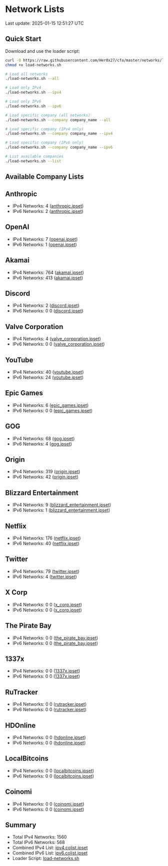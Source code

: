 # Network Lists
Last update: 2025-01-15 12:51:27 UTC

## Quick Start

Download and use the loader script:

```bash
curl -O https://raw.githubusercontent.com/Her0x27/cfa/master/networks/load-networks.sh
chmod +x load-networks.sh

# Load all networks
./load-networks.sh --all

# Load only IPv4
./load-networks.sh --ipv4

# Load only IPv6
./load-networks.sh --ipv6

# Load specific company (all networks)
./load-networks.sh --company company_name --all

# Load specific company (IPv4 only)
./load-networks.sh --company company_name --ipv4

# Load specific company (IPv6 only)
./load-networks.sh --company company_name --ipv6

# List available companies
./load-networks.sh --list
```

## Available Company Lists
## Anthropic
- IPv4 Networks: 4 ([anthropic.ipset](networks/ipv4/anthropic.ipset))
- IPv6 Networks: 2 ([anthropic.ipset](networks/ipv6/anthropic.ipset))

## OpenAI
- IPv4 Networks: 7 ([openai.ipset](networks/ipv4/openai.ipset))
- IPv6 Networks: 1 ([openai.ipset](networks/ipv6/openai.ipset))

## Akamai
- IPv4 Networks: 764 ([akamai.ipset](networks/ipv4/akamai.ipset))
- IPv6 Networks: 413 ([akamai.ipset](networks/ipv6/akamai.ipset))

## Discord
- IPv4 Networks: 2 ([discord.ipset](networks/ipv4/discord.ipset))
- IPv6 Networks: 0
0 ([discord.ipset](networks/ipv6/discord.ipset))

## Valve Corporation
- IPv4 Networks: 4 ([valve_corporation.ipset](networks/ipv4/valve_corporation.ipset))
- IPv6 Networks: 0
0 ([valve_corporation.ipset](networks/ipv6/valve_corporation.ipset))

## YouTube
- IPv4 Networks: 40 ([youtube.ipset](networks/ipv4/youtube.ipset))
- IPv6 Networks: 24 ([youtube.ipset](networks/ipv6/youtube.ipset))

## Epic Games
- IPv4 Networks: 6 ([epic_games.ipset](networks/ipv4/epic_games.ipset))
- IPv6 Networks: 0
0 ([epic_games.ipset](networks/ipv6/epic_games.ipset))

## GOG
- IPv4 Networks: 68 ([gog.ipset](networks/ipv4/gog.ipset))
- IPv6 Networks: 4 ([gog.ipset](networks/ipv6/gog.ipset))

## Origin
- IPv4 Networks: 319 ([origin.ipset](networks/ipv4/origin.ipset))
- IPv6 Networks: 42 ([origin.ipset](networks/ipv6/origin.ipset))

## Blizzard Entertainment
- IPv4 Networks: 9 ([blizzard_entertainment.ipset](networks/ipv4/blizzard_entertainment.ipset))
- IPv6 Networks: 1 ([blizzard_entertainment.ipset](networks/ipv6/blizzard_entertainment.ipset))

## Netflix
- IPv4 Networks: 176 ([netflix.ipset](networks/ipv4/netflix.ipset))
- IPv6 Networks: 40 ([netflix.ipset](networks/ipv6/netflix.ipset))

## Twitter
- IPv4 Networks: 79 ([twitter.ipset](networks/ipv4/twitter.ipset))
- IPv6 Networks: 4 ([twitter.ipset](networks/ipv6/twitter.ipset))

## X Corp
- IPv4 Networks: 0
0 ([x_corp.ipset](networks/ipv4/x_corp.ipset))
- IPv6 Networks: 0
0 ([x_corp.ipset](networks/ipv6/x_corp.ipset))

## The Pirate Bay
- IPv4 Networks: 0
0 ([the_pirate_bay.ipset](networks/ipv4/the_pirate_bay.ipset))
- IPv6 Networks: 0
0 ([the_pirate_bay.ipset](networks/ipv6/the_pirate_bay.ipset))

## 1337x
- IPv4 Networks: 0
0 ([1337x.ipset](networks/ipv4/1337x.ipset))
- IPv6 Networks: 0
0 ([1337x.ipset](networks/ipv6/1337x.ipset))

## RuTracker
- IPv4 Networks: 0
0 ([rutracker.ipset](networks/ipv4/rutracker.ipset))
- IPv6 Networks: 0
0 ([rutracker.ipset](networks/ipv6/rutracker.ipset))

## HDOnline
- IPv4 Networks: 0
0 ([hdonline.ipset](networks/ipv4/hdonline.ipset))
- IPv6 Networks: 0
0 ([hdonline.ipset](networks/ipv6/hdonline.ipset))

## LocalBitcoins
- IPv4 Networks: 0
0 ([localbitcoins.ipset](networks/ipv4/localbitcoins.ipset))
- IPv6 Networks: 0
0 ([localbitcoins.ipset](networks/ipv6/localbitcoins.ipset))

## Coinomi
- IPv4 Networks: 0
0 ([coinomi.ipset](networks/ipv4/coinomi.ipset))
- IPv6 Networks: 0
0 ([coinomi.ipset](networks/ipv6/coinomi.ipset))

## Summary
- Total IPv4 Networks: 1560
- Total IPv6 Networks: 568
- Combined IPv4 List: [ipv4.colist.ipset](networks/combined/ipv4.colist.ipset)
- Combined IPv6 List: [ipv6.colist.ipset](networks/combined/ipv6.colist.ipset)
- Loader Script: [load-networks.sh](networks/load-networks.sh)
